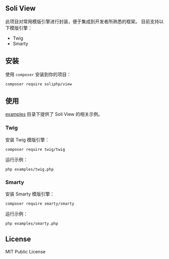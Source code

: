 Soli View
--------------

此项目对常用模版引擎进行封装，便于集成到开发者所熟悉的框架。
目前支持以下模版引擎：

- Twig
- Smarty

## 安装

使用 `composer` 安装到你的项目：

    composer require soliphp/view

## 使用

[examples] 目录下提供了 Soli View 的相关示例。

### Twig

安装 Twig 模版引擎：

    composer require twig/twig

运行示例：

    php examples/twig.php

### Smarty

安装 Smarty 模版引擎：

    composer require smarty/smarty

运行示例：

    php examples/smarty.php

## License

MIT Public License


[examples]: examples

